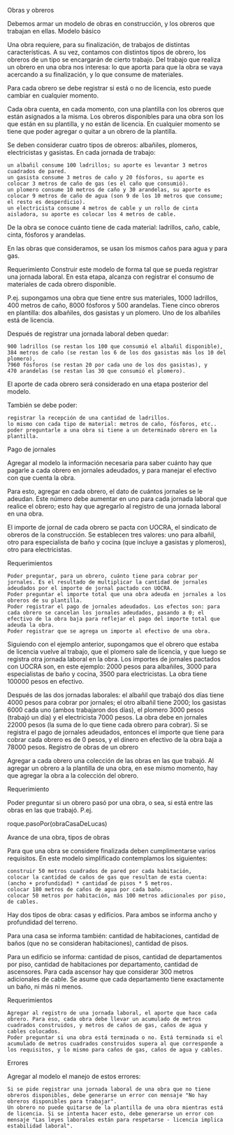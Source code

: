 Obras y obreros

Debemos armar un modelo de obras en construcción, y los obreros que trabajan en ellas.
Modelo básico

Una obra requiere, para su finalización, de trabajos de distintas características. A su vez, contamos con distintos tipos de obrero, los obreros de un tipo se encargarán de cierto trabajo. Del trabajo que realiza un obrero en una obra nos interesa: lo que aporta para que la obra se vaya acercando a su finalización, y lo que consume de materiales.

Para cada obrero se debe registrar si está o no de licencia, esto puede cambiar en cualquier momento.

Cada obra cuenta, en cada momento, con una plantilla con los obreros que están asignados a la misma. Los obreros disponibles para una obra son los que están en su plantilla, y no están de licencia. En cualquier momento se tiene que poder agregar o quitar a un obrero de la plantilla.

Se deben considerar cuatro tipos de obreros: albañiles, plomeros, electricistas y gasistas. En cada jornada de trabajo:

    un albañil consume 100 ladrillos; su aporte es levantar 3 metros cuadrados de pared.
    un gasista consume 3 metros de caño y 20 fósforos, su aporte es colocar 3 metros de caño de gas (es el caño que consumió).
    un plomero consume 10 metros de caño y 30 arandelas, su aporte es colocar 9 metros de caño de agua (son 9 de los 10 metros que consume; el resto es desperdicio).
    un electricista consume 4 metros de cable y un rollo de cinta aisladora, su aporte es colocar los 4 metros de cable.

De la obra se conoce cuánto tiene de cada material: ladrillos, caño, cable, cinta, fósforos y arandelas.

En las obras que consideramos, se usan los mismos caños para agua y para gas.

Requerimiento
Construir este modelo de forma tal que se pueda registrar una jornada laboral. En esta etapa, alcanza con registrar el consumo de materiales de cada obrero disponible.

P.ej. supongamos una obra que tiene entre sus materiales, 1000 ladrillos, 400 metros de caño, 8000 fósforos y 500 arandelas. Tiene cinco obreros en plantilla: dos albañiles, dos gasistas y un plomero. Uno de los albañiles está de licencia.

Después de registrar una jornada laboral deben quedar:

    900 ladrillos (se restan los 100 que consumió el albañil disponible),
    384 metros de caño (se restan los 6 de los dos gasistas más los 10 del plomero),
    7960 fósforos (se restan 20 por cada uno de los dos gasistas), y
    470 arandelas (se restan las 30 que consumió el plomero).

El aporte de cada obrero será considerado en una etapa posterior del modelo.

También se debe poder:

    registrar la recepción de una cantidad de ladrillos.
    lo mismo con cada tipo de material: metros de caño, fósforos, etc..
    poder preguntarle a una obra si tiene a un determinado obrero en la plantilla.


Pago de jornales

Agregar al modelo la información necesaria para saber cuánto hay que pagarle a cada obrero en jornales adeudados, y para manejar el efectivo con que cuenta la obra.

Para esto, agregar en cada obrero, el dato de cuántos jornales se le adeudan. Este número debe aumentar en uno para cada jornada laboral que realice el obrero; esto hay que agregarlo al registro de una jornada laboral en una obra.

El importe de jornal de cada obrero se pacta con UOCRA, el sindicato de obreros de la construcción. Se establecen tres valores: uno para albañil, otro para especialista de baño y cocina (que incluye a gasistas y plomeros), otro para electricistas.

Requerimientos

    Poder preguntar, para un obrero, cuánto tiene para cobrar por jornales. Es el resultado de multiplicar la cantidad de jornales adeudados por el importe de jornal pactado con UOCRA.
    Poder preguntar el importe total que una obra adeuda en jornales a los obreros de su plantilla.
    Poder registrar el pago de jornales adeudados. Los efectos son: para cada obrero se cancelan los jornales adeudados, pasando a 0; el efectivo de la obra baja para reflejar el pago del importe total que adeuda la obra.
    Poder registrar que se agrega un importe al efectivo de una obra.

Siguiendo con el ejemplo anterior, supongamos que el obrero que estaba de licencia vuelve al trabajo, que el plomero sale de licencia, y que luego se registra otra jornada laboral en la obra. Los importes de jornales pactados con UOCRA son, en este ejemplo: 2000 pesos para albañiles, 3000 para especialistas de baño y cocina, 3500 para electricistas. La obra tiene 100000 pesos en efectivo.

Después de las dos jornadas laborales: el albañil que trabajó dos días tiene 4000 pesos para cobrar por jornales; el otro albañil tiene 2000; los gasistas 6000 cada uno (ambos trabajaron dos días), el plomero 3000 pesos (trabajó un día) y el electricista 7000 pesos. La obra debe en jornales 22000 pesos (la suma de lo que tiene cada obrero para cobrar).
Si se registra el pago de jornales adeudados, entonces el importe que tiene para cobrar cada obrero es de 0 pesos, y el dinero en efectivo de la obra baja a 78000 pesos.
Registro de obras de un obrero

Agregar a cada obrero una colección de las obras en las que trabajó. Al agregar un obrero a la plantilla de una obra, en ese mismo momento, hay que agregar la obra a la colección del obrero.

Requerimiento

Poder preguntar si un obrero pasó por una obra, o sea, si está entre las obras en las que trabajó. P.ej.

roque.pasoPor(obraCasaDeLucas)

Avance de una obra, tipos de obras

Para que una obra se considere finalizada deben cumplimentarse varios requisitos. En este modelo simplificado contemplamos los siguientes:

    construir 50 metros cuadrados de pared por cada habitación,
    colocar la cantidad de caños de gas que resultan de esta cuenta: (ancho + profundidad) * cantidad de pisos * 5 metros.
    colocar 180 metros de caños de agua por cada baño.
    colocar 50 metros por habitación, más 100 metros adicionales por piso, de cables.


Hay dos tipos de obra: casas y edificios. Para ambos se informa ancho y profundidad del terreno.

Para una casa se informa también: cantidad de habitaciones, cantidad de baños (que no se consideran habitaciones), cantidad de pisos.

Para un edificio se informa: cantidad de pisos, cantidad de departamentos por piso, cantidad de habitaciones por departamento, cantidad de ascensores. Para cada ascensor hay que considerar 300 metros adicionales de cable. Se asume que cada departamento tiene exactamente un baño, ni más ni menos.

Requerimientos

    Agregar al registro de una jornada laboral, el aporte que hace cada obrero. Para eso, cada obra debe llevar un acumulado de metros cuadrados construidos, y metros de caños de gas, caños de agua y cables colocados.
    Poder preguntar si una obra está terminada o no. Está terminada si el acumulado de metros cuadrados construidos supera al que corresponde a los requisitos, y lo mismo para caños de gas, caños de agua y cables.


Errores

Agregar al modelo el manejo de estos errores:

    Si se pide registrar una jornada laboral de una obra que no tiene obreros disponibles, debe generarse un error con mensaje "No hay obreros disponibles para trabajar".
    Un obrero no puede quitarse de la plantilla de una obra mientras está de licencia. Si se intenta hacer esto, debe generarse un error con mensaje "Las leyes laborales están para respetarse - licencia implica estabilidad laboral".








